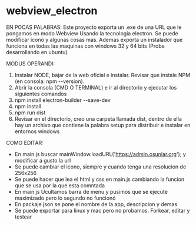 # webview_electron


EN POCAS PALABRAS:
Este proyecto exporta un .exe de una URL que le pongamos en modo Webview
Usando la tecnologia electron. Se puede modificar icono y algunas cosas mas.
Ademas exporta un instalador que funciona en todas las maquinas con windows 32 y 64 bits
(Probe desarrollando en ubuntu)

MODUS OPERANDI:
1. Instalar NODE, bajar de la web oficial e instalar. Revisar que instale NPM (en consola: npm --version).
2. Abrir la consola (CMD O TERMINAL) e ir al directorio y ejecutar los siguientes comandos
3. npm install electron-builder --save-dev
4. npm install
5. npm run dist
6. Revisar en el directorio, creo una carpeta llamada dist, dentro de ella hay un archivo que contiene la palabra setup para distribuir e instalar en entornos windows

COMO EDITAR:
- En main.js buscar   mainWindow.loadURL('https://admin.osunlar.org'); y modificar a gusto la url
- Se puede cambiar el icono, siempre y cuando tenga una resolucion de 256x256
- Se puede hacer que lea el html y css en main.js cambiando la funcion que se usa por la que esta comntada
- En main.js Ucultamos barra de menu y pusimos que se ejecute maximizado pero lo segundo no funcionó
- En packaje.json se pone el nombre de la app, descripcion y demas
- Se puede exportar para linux y mac pero no probamos. Forkear, editar y testear
